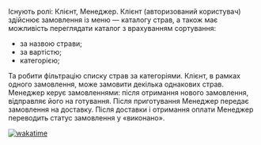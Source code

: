 Існують ролі: Клієнт, Менеджер.
Клієнт (авторизований користувач) здійснює замовлення із меню — каталогу страв, а також має можливість переглядати каталог з врахуванням сортування:
- за назвою страви;
- за вартістю;
- категорією;

Та робити фільтрацію списку страв за категоріями. Клієнт, в рамках одного замовлення, може замовити декілька однакових страв.
  Менеджер керує замовленнями: після отримання нового замовлення, відправляє його на готування. Після приготування Менеджер передає замовлення на доставку. Після  доставки і отримання оплати Менеджер переводить статус замовлення у «виконано».
  
[![wakatime](https://wakatime.com/badge/user/18e23f19-77a8-4cf3-ad7f-e01bf6f5be63/project/45f2926f-c20c-48c3-8aa3-d76cfb28c8f3.svg)](https://wakatime.com/badge/user/18e23f19-77a8-4cf3-ad7f-e01bf6f5be63/project/45f2926f-c20c-48c3-8aa3-d76cfb28c8f3)
